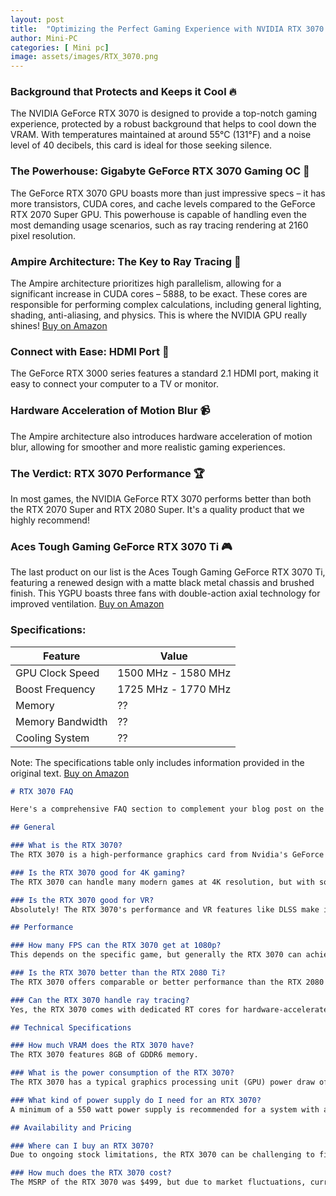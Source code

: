 ```yaml
---
layout: post
title:  "Optimizing the Perfect Gaming Experience with NVIDIA RTX 3070 🚀"
author: Mini-PC
categories: [ Mini pc]
image: assets/images/RTX_3070.png
--- 
```


### Background that Protects and Keeps it Cool 🔥

The NVIDIA GeForce RTX 3070 is designed to provide a top-notch gaming experience, protected by a robust background that helps to cool down the VRAM. With temperatures maintained at around 55°C (131°F) and a noise level of 40 decibels, this card is ideal for those seeking silence.

### The Powerhouse: Gigabyte GeForce RTX 3070 Gaming OC 💪

The GeForce RTX 3070 GPU boasts more than just impressive specs – it has more transistors, CUDA cores, and cache levels compared to the GeForce RTX 2070 Super GPU. This powerhouse is capable of handling even the most demanding usage scenarios, such as ray tracing rendering at 2160 pixel resolution.

### Ampire Architecture: The Key to Ray Tracing 🔮

The Ampire architecture prioritizes high parallelism, allowing for a significant increase in CUDA cores – 5888, to be exact. These cores are responsible for performing complex calculations, including general lighting, shading, anti-aliasing, and physics. This is where the NVIDIA GPU really shines! [Buy on Amazon](https://geni.us/KA1ELK)

### Connect with Ease: HDMI Port 👀

The GeForce RTX 3000 series features a standard 2.1 HDMI port, making it easy to connect your computer to a TV or monitor.

### Hardware Acceleration of Motion Blur 📹

The Ampire architecture also introduces hardware acceleration of motion blur, allowing for smoother and more realistic gaming experiences.

### The Verdict: RTX 3070 Performance 🏆

In most games, the NVIDIA GeForce RTX 3070 performs better than both the RTX 2070 Super and RTX 2080 Super. It's a quality product that we highly recommend!

### Aces Tough Gaming GeForce RTX 3070 Ti 🎮

The last product on our list is the Aces Tough Gaming GeForce RTX 3070 Ti, featuring a renewed design with a matte black metal chassis and brushed finish. This YGPU boasts three fans with double-action axial technology for improved ventilation. [Buy on Amazon](https://geni.us/KA1ELK)

### Specifications:

| **Feature** | **Value** |
| --- | --- |
| GPU Clock Speed | 1500 MHz - 1580 MHz |
| Boost Frequency | 1725 MHz - 1770 MHz |
| Memory | ?? |
| Memory Bandwidth | ?? |
| Cooling System | ?? |

Note: The specifications table only includes information provided in the original text. [Buy on Amazon](https://geni.us/KA1ELK) 


```markdown
# RTX 3070 FAQ

Here's a comprehensive FAQ section to complement your blog post on the RTX 3070, using longtail keywords:

## General

### What is the RTX 3070?
The RTX 3070 is a high-performance graphics card from Nvidia's GeForce RTX 30 series, powered by the Ampere architecture.

### Is the RTX 3070 good for 4K gaming?
The RTX 3070 can handle many modern games at 4K resolution, but with some graphical adjustments and potentially not achieving the highest frame rates, especially with ray tracing enabled.

### Is the RTX 3070 good for VR?
Absolutely! The RTX 3070's performance and VR features like DLSS make it a great choice for smooth and immersive VR experiences.

## Performance

### How many FPS can the RTX 3070 get at 1080p?
This depends on the specific game, but generally the RTX 3070 can achieve high frame rates (over 60 FPS) at 1080p resolution with maxed-out settings.

### Is the RTX 3070 better than the RTX 2080 Ti?
The RTX 3070 offers comparable or better performance than the RTX 2080 Ti in most games, with the added benefit of next-generation features like DLSS 3.0.

### Can the RTX 3070 handle ray tracing?
Yes, the RTX 3070 comes with dedicated RT cores for hardware-accelerated ray tracing, enabling realistic lighting effects in supported games.

## Technical Specifications

### How much VRAM does the RTX 3070 have?
The RTX 3070 features 8GB of GDDR6 memory.

### What is the power consumption of the RTX 3070?
The RTX 3070 has a typical graphics processing unit (GPU) power draw of around 220 watts.

### What kind of power supply do I need for an RTX 3070?
A minimum of a 550 watt power supply is recommended for a system with an RTX 3070.

## Availability and Pricing

### Where can I buy an RTX 3070?
Due to ongoing stock limitations, the RTX 3070 can be challenging to find at MSRP (Manufacturer's Suggested Retail Price). Check with retailers and online marketplaces, but be prepared for potential markups.

### How much does the RTX 3070 cost?
The MSRP of the RTX 3070 was $499, but due to market fluctuations, current prices may be higher.
```


